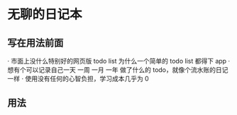# 无聊的日记本

## 写在用法前面
· 市面上没什么特别好的网页版 todo list 为什么一个简单的 todo list 都得下 app
· 想有个可以记录自己一天 一周 一月 一年 做了什么的 todo，就像个流水账的日记一样
· 使用没有任何的心智负担，学习成本几乎为 0

## 用法

